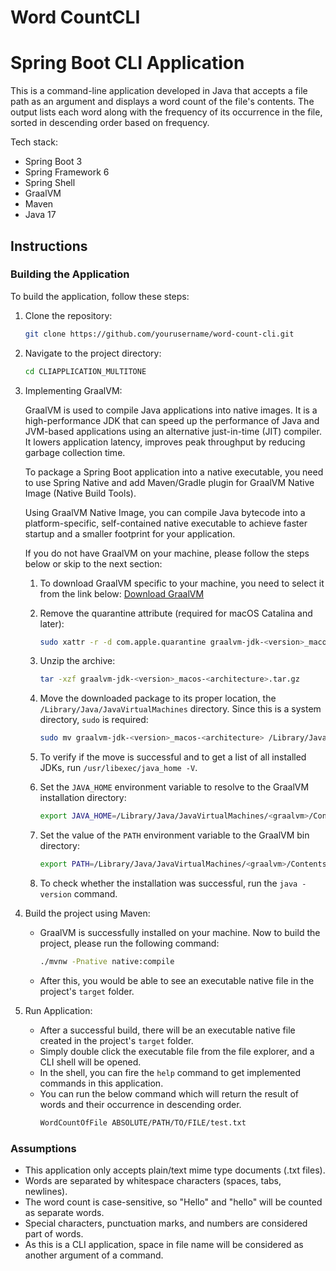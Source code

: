 # Word CountCLI  

# Spring Boot CLI Application

This is a command-line application developed in Java that accepts a file path as an argument and displays a word count of the file's contents. The output lists each word along with the frequency of its occurrence in the file, sorted in descending order based on frequency.

Tech stack:

- Spring Boot 3
- Spring Framework 6
- Spring Shell
- GraalVM
- Maven
- Java 17

## Instructions

### Building the Application

To build the application, follow these steps:

1. Clone the repository:

    ```bash
    git clone https://github.com/yourusername/word-count-cli.git
    ```

2. Navigate to the project directory:

    ```bash
    cd CLIAPPLICATION_MULTITONE
    ```

3. Implementing GraalVM:

    GraalVM is used to compile Java applications into native images. It is a high-performance JDK that can speed up the performance of Java and JVM-based applications using an alternative just-in-time (JIT) compiler. It lowers application latency, improves peak throughput by reducing garbage collection time.

    To package a Spring Boot application into a native executable, you need to use Spring Native and add Maven/Gradle plugin for GraalVM Native Image (Native Build Tools).

    Using GraalVM Native Image, you can compile Java bytecode into a platform-specific, self-contained native executable to achieve faster startup and a smaller footprint for your application.

    If you do not have GraalVM on your machine, please follow the steps below or skip to the next section:

    1. To download GraalVM specific to your machine, you need to select it from the link below:
       [Download GraalVM](https://www.graalvm.org/latest/docs/getting-started/)

    2. Remove the quarantine attribute (required for macOS Catalina and later):
       ```bash
       sudo xattr -r -d com.apple.quarantine graalvm-jdk-<version>_macos-<architecture>.tar.gz
       ```

    3. Unzip the archive:
       ```bash
       tar -xzf graalvm-jdk-<version>_macos-<architecture>.tar.gz
       ```

    4. Move the downloaded package to its proper location, the `/Library/Java/JavaVirtualMachines` directory. Since this is a system directory, `sudo` is required:
       ```bash
       sudo mv graalvm-jdk-<version>_macos-<architecture> /Library/Java/JavaVirtualMachines
       ```

    5. To verify if the move is successful and to get a list of all installed JDKs, run `/usr/libexec/java_home -V`.

    6. Set the `JAVA_HOME` environment variable to resolve to the GraalVM installation directory:
       ```bash
       export JAVA_HOME=/Library/Java/JavaVirtualMachines/<graalvm>/Contents/Home
       ```

    7. Set the value of the `PATH` environment variable to the GraalVM bin directory:
       ```bash
       export PATH=/Library/Java/JavaVirtualMachines/<graalvm>/Contents/Home/bin:$PATH
       ```

    8. To check whether the installation was successful, run the `java -version` command.

4. Build the project using Maven:

   * GraalVM is successfully installed on your machine. Now to build the project, please run the following command:
     ```bash
     ./mvnw -Pnative native:compile
     ```

   * After this, you would be able to see an executable native file in the project's `target` folder.

5. Run Application:
   * After a successful build, there will be an executable native file created in the project's `target` folder.
   * Simply double click the executable file from the file explorer, and a CLI shell will be opened.
   * In the shell, you can fire the `help` command to get implemented commands in this application.
   * You can run the below command which will return the result of words and their occurrence in descending order.
     ```bash
     WordCountOfFile ABSOLUTE/PATH/TO/FILE/test.txt
     ```

### Assumptions

* This application only accepts plain/text mime type documents (.txt files).
* Words are separated by whitespace characters (spaces, tabs, newlines).
* The word count is case-sensitive, so "Hello" and "hello" will be counted as separate words.
* Special characters, punctuation marks, and numbers are considered part of words.
* As this is a CLI application, space in file name will be considered as another argument of a command.

